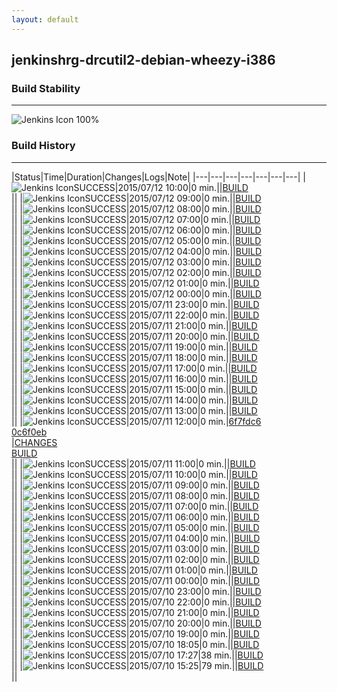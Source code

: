 ```yaml
---
layout: default
---
```

## jenkinshrg-drcutil2-debian-wheezy-i386
### Build Stability
___
![Jenkins Icon](http://jenkinshrg.github.io/images/48x48/health-80plus.png)
100%
  
### Build History
___
|Status|Time|Duration|Changes|Logs|Note|
|---|---|---|---|---|---|---|
|![Jenkins Icon](http://jenkinshrg.github.io/images/24x24/blue.png)SUCCESS|2015/07/12 10:00|0 min.||[BUILD](https://drive.google.com/file/d/0B54sHwaxmuM4eVUycWhjaW1UMW8/view?usp=drivesdk)<br>||
|![Jenkins Icon](http://jenkinshrg.github.io/images/24x24/blue.png)SUCCESS|2015/07/12 09:00|0 min.||[BUILD](https://drive.google.com/file/d/0B54sHwaxmuM4UlRtRFJzVXJsTnc/view?usp=drivesdk)<br>||
|![Jenkins Icon](http://jenkinshrg.github.io/images/24x24/blue.png)SUCCESS|2015/07/12 08:00|0 min.||[BUILD](https://drive.google.com/file/d/0B54sHwaxmuM4SHdkWWJHYUxwV2s/view?usp=drivesdk)<br>||
|![Jenkins Icon](http://jenkinshrg.github.io/images/24x24/blue.png)SUCCESS|2015/07/12 07:00|0 min.||[BUILD](https://drive.google.com/file/d/0B54sHwaxmuM4MmEyek5PRTJDMmM/view?usp=drivesdk)<br>||
|![Jenkins Icon](http://jenkinshrg.github.io/images/24x24/blue.png)SUCCESS|2015/07/12 06:00|0 min.||[BUILD](https://drive.google.com/file/d/0B54sHwaxmuM4b2dVdXdnVFdvb1U/view?usp=drivesdk)<br>||
|![Jenkins Icon](http://jenkinshrg.github.io/images/24x24/blue.png)SUCCESS|2015/07/12 05:00|0 min.||[BUILD](https://drive.google.com/file/d/0B54sHwaxmuM4Z1g0c0dRLUZuVGM/view?usp=drivesdk)<br>||
|![Jenkins Icon](http://jenkinshrg.github.io/images/24x24/blue.png)SUCCESS|2015/07/12 04:00|0 min.||[BUILD](https://drive.google.com/file/d/0B54sHwaxmuM4aUljSTFDZ0hMbWM/view?usp=drivesdk)<br>||
|![Jenkins Icon](http://jenkinshrg.github.io/images/24x24/blue.png)SUCCESS|2015/07/12 03:00|0 min.||[BUILD](https://drive.google.com/file/d/0B54sHwaxmuM4M2xnZVRzcHVoNUk/view?usp=drivesdk)<br>||
|![Jenkins Icon](http://jenkinshrg.github.io/images/24x24/blue.png)SUCCESS|2015/07/12 02:00|0 min.||[BUILD](https://drive.google.com/file/d/0B54sHwaxmuM4bVY2WGg2c09iQ1U/view?usp=drivesdk)<br>||
|![Jenkins Icon](http://jenkinshrg.github.io/images/24x24/blue.png)SUCCESS|2015/07/12 01:00|0 min.||[BUILD](https://drive.google.com/file/d/0B54sHwaxmuM4U0x5YjB1SHAwOVk/view?usp=drivesdk)<br>||
|![Jenkins Icon](http://jenkinshrg.github.io/images/24x24/blue.png)SUCCESS|2015/07/12 00:00|0 min.||[BUILD](https://drive.google.com/file/d/0B54sHwaxmuM4c21KUzNrS3FhRGc/view?usp=drivesdk)<br>||
|![Jenkins Icon](http://jenkinshrg.github.io/images/24x24/blue.png)SUCCESS|2015/07/11 23:00|0 min.||[BUILD](https://drive.google.com/file/d/0B54sHwaxmuM4N1RIUVJrUGFtelU/view?usp=drivesdk)<br>||
|![Jenkins Icon](http://jenkinshrg.github.io/images/24x24/blue.png)SUCCESS|2015/07/11 22:00|0 min.||[BUILD](https://drive.google.com/file/d/0B54sHwaxmuM4RTJJLUlmQU5FZms/view?usp=drivesdk)<br>||
|![Jenkins Icon](http://jenkinshrg.github.io/images/24x24/blue.png)SUCCESS|2015/07/11 21:00|0 min.||[BUILD](https://drive.google.com/file/d/0B54sHwaxmuM4QmlFc2ptNHFqV00/view?usp=drivesdk)<br>||
|![Jenkins Icon](http://jenkinshrg.github.io/images/24x24/blue.png)SUCCESS|2015/07/11 20:00|0 min.||[BUILD](https://drive.google.com/file/d/0B54sHwaxmuM4VUZVblE3NksxMjg/view?usp=drivesdk)<br>||
|![Jenkins Icon](http://jenkinshrg.github.io/images/24x24/blue.png)SUCCESS|2015/07/11 19:00|0 min.||[BUILD](https://drive.google.com/file/d/0B54sHwaxmuM4b0JxODZkV1d6ZzA/view?usp=drivesdk)<br>||
|![Jenkins Icon](http://jenkinshrg.github.io/images/24x24/blue.png)SUCCESS|2015/07/11 18:00|0 min.||[BUILD](https://drive.google.com/file/d/0B54sHwaxmuM4YndIdW1JTElHUVU/view?usp=drivesdk)<br>||
|![Jenkins Icon](http://jenkinshrg.github.io/images/24x24/blue.png)SUCCESS|2015/07/11 17:00|0 min.||[BUILD](https://drive.google.com/file/d/0B54sHwaxmuM4aUFtdi1mRldXNk0/view?usp=drivesdk)<br>||
|![Jenkins Icon](http://jenkinshrg.github.io/images/24x24/blue.png)SUCCESS|2015/07/11 16:00|0 min.||[BUILD](https://drive.google.com/file/d/0B54sHwaxmuM4TWpXQjhOMUtLeHM/view?usp=drivesdk)<br>||
|![Jenkins Icon](http://jenkinshrg.github.io/images/24x24/blue.png)SUCCESS|2015/07/11 15:00|0 min.||[BUILD](https://drive.google.com/file/d/0B54sHwaxmuM4b1lGNXFsVjJ6eDQ/view?usp=drivesdk)<br>||
|![Jenkins Icon](http://jenkinshrg.github.io/images/24x24/blue.png)SUCCESS|2015/07/11 14:00|0 min.||[BUILD](https://drive.google.com/file/d/0B54sHwaxmuM4eVMweGJ3SVRMb2s/view?usp=drivesdk)<br>||
|![Jenkins Icon](http://jenkinshrg.github.io/images/24x24/blue.png)SUCCESS|2015/07/11 13:00|0 min.||[BUILD](https://drive.google.com/file/d/0B54sHwaxmuM4WDFkVGZKMlMyaGs/view?usp=drivesdk)<br>||
|![Jenkins Icon](http://jenkinshrg.github.io/images/24x24/blue.png)SUCCESS|2015/07/11 12:00|0 min.|[6f7fdc6](https://github.com/fkanehiro/hrpsys-base.git/commit/6f7fdc6)<br>[0c6f0eb](https://github.com/fkanehiro/hrpsys-base.git/commit/0c6f0eb)<br>|[CHANGES](https://drive.google.com/file/d/0B54sHwaxmuM4RnRuX2xmazc2NXM/view?usp=drivesdk)<br>[BUILD](https://drive.google.com/file/d/0B54sHwaxmuM4d3NwbURmdVlIRjQ/view?usp=drivesdk)<br>||
|![Jenkins Icon](http://jenkinshrg.github.io/images/24x24/blue.png)SUCCESS|2015/07/11 11:00|0 min.||[BUILD](https://drive.google.com/file/d/0B54sHwaxmuM4cEtwd1VPZnc5Vkk/view?usp=drivesdk)<br>||
|![Jenkins Icon](http://jenkinshrg.github.io/images/24x24/blue.png)SUCCESS|2015/07/11 10:00|0 min.||[BUILD](https://drive.google.com/file/d/0B54sHwaxmuM4THUxN28yZVkzdEk/view?usp=drivesdk)<br>||
|![Jenkins Icon](http://jenkinshrg.github.io/images/24x24/blue.png)SUCCESS|2015/07/11 09:00|0 min.||[BUILD](https://drive.google.com/file/d/0B54sHwaxmuM4ZW1mSG5DXzVpbHM/view?usp=drivesdk)<br>||
|![Jenkins Icon](http://jenkinshrg.github.io/images/24x24/blue.png)SUCCESS|2015/07/11 08:00|0 min.||[BUILD](https://drive.google.com/file/d/0B54sHwaxmuM4ZGs0bkcwVWdUVWM/view?usp=drivesdk)<br>||
|![Jenkins Icon](http://jenkinshrg.github.io/images/24x24/blue.png)SUCCESS|2015/07/11 07:00|0 min.||[BUILD](https://drive.google.com/file/d/0B54sHwaxmuM4TFVUMk9wSUVXdjA/view?usp=drivesdk)<br>||
|![Jenkins Icon](http://jenkinshrg.github.io/images/24x24/blue.png)SUCCESS|2015/07/11 06:00|0 min.||[BUILD](https://drive.google.com/file/d/0B54sHwaxmuM4d291T3FDejB1Z00/view?usp=drivesdk)<br>||
|![Jenkins Icon](http://jenkinshrg.github.io/images/24x24/blue.png)SUCCESS|2015/07/11 05:00|0 min.||[BUILD](https://drive.google.com/file/d/0B54sHwaxmuM4a0xkZWRTYWhjSlU/view?usp=drivesdk)<br>||
|![Jenkins Icon](http://jenkinshrg.github.io/images/24x24/blue.png)SUCCESS|2015/07/11 04:00|0 min.||[BUILD](https://drive.google.com/file/d/0B54sHwaxmuM4Tm5xS0tVM2I1WGs/view?usp=drivesdk)<br>||
|![Jenkins Icon](http://jenkinshrg.github.io/images/24x24/blue.png)SUCCESS|2015/07/11 03:00|0 min.||[BUILD](https://drive.google.com/file/d/0B54sHwaxmuM4TjV5aXltX0JOSlE/view?usp=drivesdk)<br>||
|![Jenkins Icon](http://jenkinshrg.github.io/images/24x24/blue.png)SUCCESS|2015/07/11 02:00|0 min.||[BUILD](https://drive.google.com/file/d/0B54sHwaxmuM4eE5XS3FEakYyZEU/view?usp=drivesdk)<br>||
|![Jenkins Icon](http://jenkinshrg.github.io/images/24x24/blue.png)SUCCESS|2015/07/11 01:00|0 min.||[BUILD](https://drive.google.com/file/d/0B54sHwaxmuM4RGxMTnJLaDBPajA/view?usp=drivesdk)<br>||
|![Jenkins Icon](http://jenkinshrg.github.io/images/24x24/blue.png)SUCCESS|2015/07/11 00:00|0 min.||[BUILD](https://drive.google.com/file/d/0B54sHwaxmuM4TEhhc2lnR19kd3c/view?usp=drivesdk)<br>||
|![Jenkins Icon](http://jenkinshrg.github.io/images/24x24/blue.png)SUCCESS|2015/07/10 23:00|0 min.||[BUILD](https://drive.google.com/file/d/0B54sHwaxmuM4cy1qNm9uSDA0a2c/view?usp=drivesdk)<br>||
|![Jenkins Icon](http://jenkinshrg.github.io/images/24x24/blue.png)SUCCESS|2015/07/10 22:00|0 min.||[BUILD](https://drive.google.com/file/d/0B54sHwaxmuM4aGl5VjIxaXV6MUU/view?usp=drivesdk)<br>||
|![Jenkins Icon](http://jenkinshrg.github.io/images/24x24/blue.png)SUCCESS|2015/07/10 21:00|0 min.||[BUILD](https://drive.google.com/file/d/0B54sHwaxmuM4REUwMm1UblM3aEU/view?usp=drivesdk)<br>||
|![Jenkins Icon](http://jenkinshrg.github.io/images/24x24/blue.png)SUCCESS|2015/07/10 20:00|0 min.||[BUILD](https://drive.google.com/file/d/0B54sHwaxmuM4aGl3ckh6UlQwVlE/view?usp=drivesdk)<br>||
|![Jenkins Icon](http://jenkinshrg.github.io/images/24x24/blue.png)SUCCESS|2015/07/10 19:00|0 min.||[BUILD](https://drive.google.com/file/d/0B54sHwaxmuM4ME1zMk1fNXc0OVE/view?usp=drivesdk)<br>||
|![Jenkins Icon](http://jenkinshrg.github.io/images/24x24/blue.png)SUCCESS|2015/07/10 18:05|0 min.||[BUILD](https://drive.google.com/file/d/0B54sHwaxmuM4RFRlSERaLTVzSWc/view?usp=drivesdk)<br>||
|![Jenkins Icon](http://jenkinshrg.github.io/images/24x24/blue.png)SUCCESS|2015/07/10 17:27|38 min.||[BUILD](https://drive.google.com/file/d/0B54sHwaxmuM4bERmX1lGdDQ5VDA/view?usp=drivesdk)<br>||
|![Jenkins Icon](http://jenkinshrg.github.io/images/24x24/blue.png)SUCCESS|2015/07/10 15:25|79 min.||[BUILD](https://drive.google.com/file/d/0B54sHwaxmuM4M1dqTEhkRTNsR28/view?usp=drivesdk)<br>||
